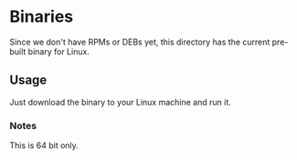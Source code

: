 # Binaries
Since we don't have RPMs or DEBs yet, this directory has the current pre-built binary for Linux.

## Usage
Just download the binary to your Linux machine and run it.

### Notes
This is 64 bit only.

